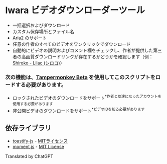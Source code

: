 # Iwara ビデオダウンローダーツール
* 一括選択およびダウンロード
* カスタム保存場所とファイル名
* Aria2 のサポート
* 任意の作者のすべてのビデオをワンクリックでダウンロード
* 自動的にビデオの説明およびコメント欄をチェックし、作者が提供した第三者の高画質ダウンロードリンクが存在するかどうかを確認します（例：[Shiroko - Lilac (シロコ)](https://www.iwara.tv/videos/713gbud4yign5xpx)）

### 次の機能は、**[Tampermonkey Beta](https://www.tampermonkey.net/)** を使用してこのスクリプトをロードする必要があります。
* ロックされたビデオのダウンロードをサポート<sup>*作者と友達になったアカウントを使用する必要があります</sup>
* 非公開ビデオのダウンロードをサポート<sup>*ビデオIDを知る必要があります</sup>

## 依存ライブラリ
- [toastify-js](https://github.com/apvarun/toastify-js) - [MITライセンス](https://opensource.org/licenses/MIT)
- [moment.js](https://github.com/moment/moment/) - [MIT License](https://opensource.org/licenses/MIT)

Translated by ChatGPT